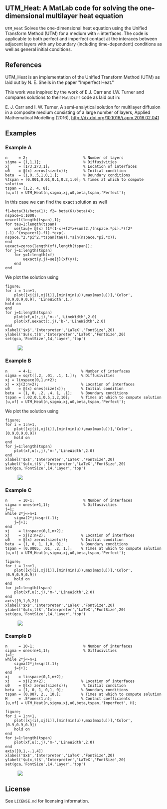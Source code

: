 ## UTM_Heat: A MatLab code for solving the one-dimensional multilayer heat equation

``UTM_Heat`` Solves the one-dimensional heat equation using the Unified Transform Method (UTM) for a medium with `n` interfaces.  The code is applicable to both perfect and imperfect contact at the interaces between adjacent layers with any boundary (including time-dependent) conditions as well as general initial conditions.


## References
UTM_Heat is an implementation of the Unified Transform Method (UTM) as
laid out by N. E. Sheils in the paper "Imperfect Heat."

This work was inspired by the work of E.J. Carr and I.W. Turner and compares solutions to their ``MultDiff`` code as laid out in:

E. J. Carr and I. W. Turner, A semi-analytical solution for multilayer diffusion in a 
composite medium consisting of a large number of layers, Applied Mathematical Modelling (2016), 
http://dx.doi.org/10.1016/j.apm.2016.02.041


## Examples

### Example A
```
n     = 2;                         % Number of layers
sigma = [1,1,1];                   % Diffusivities 
xj    = [1/3,2/3,1];               % Location of interfaces
u0    = @(x) zeros(size(x));       % Initial condition
beta  = [1,0,.5,1,0,1.];           % Boundary conditions
%tspan = [0.001,0.01,0.1,0.2,1.0]; % Times at which to compute solution
tspan = [1,2, 4, 8];
[u,xf] = UTM_Heat(n,sigma,xj,u0,beta,tspan,'Perfect');
```

In this case we can find the exact solution as well

```
f1=beta(3)/beta(1); f2= beta(6)/beta(4);
nspace=1:1000;
ue=cell(length(tspan),1);
for tau=1:length(tspan)
    ue{tau}= @(x) f1*(1-x)+f2*x+sum(2./(nspace.*pi).*(f2*(-1).^(nspace+1)-f1).*exp(-nspace.^2.*pi^2.*tspan(tau)).*sin(nspace.*pi.*x));
end
uexact=zeros(length(xf),length(tspan));
for j=1:length(tspan)
    for y=1:length(xf)
        uexact(y,j)=ue{j}(xf(y));
    end
end
```

We plot the solution using
```
figure;
for i = 1:n+1,
    plot([xj(i),xj(i)],[min(min(u)),max(max(u))],'Color',[0.9,0.9,0.9], 'LineWidth',1.)
hold on
end
for j=1:length(tspan)
    plot(xf,u(:,j),'m--','LineWidth',2.0)
    plot(xf,uexact(:,j),'b-','LineWidth',2.0)
end
xlabel('$x$','Interpreter','LaTeX','FontSize',20)
ylabel('$u(x,t)$','Interpreter','LaTeX','FontSize',20)
set(gca,'FontSize',14,'Layer','top')
```

<figure><img src="UTM_Heat/ExA.pdf"></figure>

### Example B
```
n     = 4-1;                      % Number of interfaces
sigma = sqrt([.2, .01, .1, 1.]);  % Diffusivities 
xj = linspace(0,1,n+2);
xj = xj(2:n+2);                   % Location of interfaces
u0    = @(x) ones(size(x));       % Initial condition
beta  = [1, 0, .2, .4, 1, .1];    % Boundary conditions
tspan = [.02,0.1,0.5,1,2,10];     % Times at which to compute solution
[u,xf] = UTM_Heat(n,sigma,xj,u0,beta,tspan,'Perfect');
```

We plot the solution using
```
figure;
for i = 1:n+1,
    plot([xj(i),xj(i)],[min(min(u)),max(max(u))],'Color',[0.9,0.9,0.9])
    hold on
end
for j=1:length(tspan)
    plot(xf,u(:,j),'m-','LineWidth',2.0)
end
xlabel('$x$','Interpreter','LaTeX','FontSize',20)
ylabel('$u(x,t)$','Interpreter','LaTeX','FontSize',20)
set(gca,'FontSize',14,'Layer','top')
```

<figure><img src="UTM_Heat/ExB.pdf"></figure>


### Example C
```
n     = 10-1;                      % Number of interfaces
sigma = ones(n+1,1);               % Diffusivities 
j=1;
while 2*j<=n+1
    sigma(2*j)=sqrt(.1);
    j=j+1;
end
xj    = linspace(0,1,n+2);
xj    = xj(2:n+2);                % Location of interfaces
u0    = @(x) zeros(size(x));      % Initial condition
beta  = [1, 0, 1, 1,0, 0];        % Boundary conditions
tspan = [0.0005, .01, .2, 1.];    % Times at which to compute solution
[u,xf] = UTM_Heat(n,sigma,xj,u0,beta,tspan,'Perfect');

figure;
for i = 1:n+1,
    plot([xj(i),xj(i)],[min(min(u)),max(max(u))],'Color',[0.9,0.9,0.9])
    hold on
end
for j=1:length(tspan)
    plot(xf,u(:,j),'m-','LineWidth',2.0)
end
axis([0,1,0,2])
xlabel('$x$','Interpreter','LaTeX','FontSize',20)
ylabel('$u(x,t)$','Interpreter','LaTeX','FontSize',20)
set(gca,'FontSize',14,'Layer','top')
```

<figure><img src="UTM_Heat/ExC.pdf"></figure>

### Example D
```
n     = 10-1;                      % Number of interfaces
sigma = ones(n+1,1);               % Diffusivities 
j=1;
while 2*j<=n+1
    sigma(2*j)=sqrt(.1);
    j=j+1;
end
xj    = linspace(0,1,n+2);
xj    = xj(2:n+2);                % Location of interfaces
u0    = @(x) zeros(size(x));       % Initial condition
beta  = [1, 0, 1, 0,1, 0];        % Boundary conditions
tspan = [0.007, 2., 10.];         % Times at which to compute solution
H     = .5*ones(1,n);             % Contact coefficients
[u,xf] = UTM_Heat(n,sigma,xj,u0,beta,tspan,'Imperfect', H);

figure;
for i = 1:n+1,
    plot([xj(i),xj(i)],[min(min(u)),max(max(u))],'Color',[0.9,0.9,0.9])
    hold on
end
for j=1:length(tspan)
    plot(xf,u(:,j),'m-','LineWidth',2.0)
end
axis([0,1,-.1,4])
xlabel('$x$','Interpreter','LaTeX','FontSize',20)
ylabel('$u(x,t)$','Interpreter','LaTeX','FontSize',20)
set(gca,'FontSize',14,'Layer','top')
```

<figure><img src="UTM_Heat/ExD.pdf"></figure>


## License

See `LICENSE.md` for licensing information.